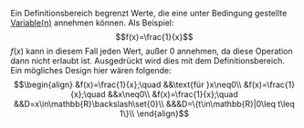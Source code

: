 Ein Definitionsbereich begrenzt Werte, die eine unter Bedingung gestellte [Variable(n)](Variable(n).md) annehmen können. Als Beispiel:
$$f(x)=\frac{1}{x}$$
$f(x)$ kann in diesem Fall jeden Wert, außer 0 annehmen, da diese Operation dann nicht erlaubt ist. Ausgedrückt wird dies mit dem Definitionsbereich.
Ein mögliches Design hier wären folgende:
$$\begin{align}
&f(x)=\frac{1}{x};\quad &&\text{für }x\neq0\\
&f(x)=\frac{1}{x};\quad &&x\neq0\\
&f(x)=\frac{1}{x};\quad &&D=x\in\mathbb{R}\backslash\set{0}\\
&&&D=\{t\in\mathbb{R}|0\leq t\leq 1\}\\
\end{align}$$
